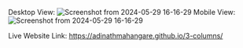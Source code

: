 Desktop View: ![Screenshot from 2024-05-29 16-16-29](https://github.com/adinathmahangare/3-columns/assets/99753639/24a12fdb-280c-459f-a10e-94355382c288)
Mobile View: ![Screenshot from 2024-05-29 16-16-29](https://github.com/adinathmahangare/3-columns/assets/99753639/1a1f3688-4a09-4fc1-8173-bfdee672c908)

Live Website Link: https://adinathmahangare.github.io/3-columns/


